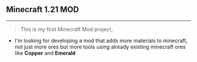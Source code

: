 ## Minecraft 1.21 MOD
---
> This is my first Minecraft Mod project,
* I'm looking for developing a mod that adds more materials to minecraft, not just more ores but more tools using already existing minecraft ores like **Copper** and **Emerald**
